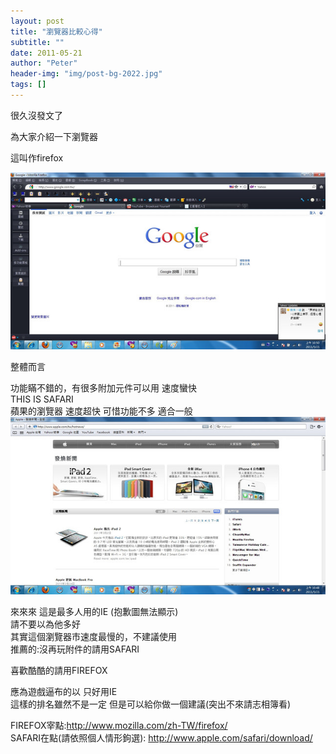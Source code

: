 ```yaml
---
layout: post
title: "瀏覽器比較心得"
subtitle: ""
date: 2011-05-21
author: "Peter"
header-img: "img/post-bg-2022.jpg"
tags: []
---
```


很久沒發文了  


為大家介紹一下瀏覽器  

這叫作firefox  

![](/img/in-post/browserintro/firefox.png)  

整體而言  

功能瞞不錯的，有很多附加元件可以用 速度蠻快  
THIS IS SAFARI  
蘋果的瀏覽器 速度超快   可惜功能不多 適合一般  
![](/img/in-post/browserintro/safari.png)  

來來來 這是最多人用的IE  (抱歉圖無法顯示)  
請不要以為他多好   
其實這個瀏覽器市速度最慢的，不建議使用   
推薦的:沒再玩附件的請用SAFARI  

喜歡酷酷的請用FIREFOX  

應為遊戲逼布的以 只好用IE  
這樣的排名雖然不是一定 但是可以給你做一個建議(突出不來請志相簿看)  

FIREFOX宰點:http://www.mozilla.com/zh-TW/firefox/  
SAFARI在點(請依照個人情形鉤選): http://www.apple.com/safari/download/  